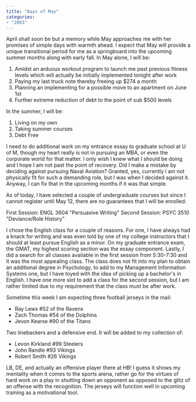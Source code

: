 ```yaml
---
title: "Days of May"
categories:
- "2003"
---
```


April shall soon be but a memory while May approaches me with her promises of simple days with warmth ahead. I expect that May will provide a unique transitional period for me as a springboard into the upcoming summer months along with early fall. In May alone, I will be:

1. Amidst an arduous workout program to launch me past previous fitness levels which will actually be initially implemented tonight after work
2. Paying my last truck note thereby freeing up $274 a month
3. Planning an implementing for a possible move to an apartment on June 1st
4. Further extreme reduction of debt to the point of sub $500 levels

In the summer, I will be:

1. Living on my own
2. Taking summer courses
3. Debt Free

I need to do additional work on my entrance essay to graduate school at U of M, though my heart really is not in pursuing an MBA, or even the corporate world for that matter. I only wish I knew what I should be doing and I hope I am not past the point of recovery. Did I make a mistake by deciding against pursuing Naval Aviation? Granted, yes, currently I am not physically fit for such a demanding role, but I was when I decided against it. Anyway, I can fix that in the upcoming months if it was that simple.

As of today, I have selected a couple of undergraduate courses but since I cannot register until May 12, there are no guarantees that I will be enrolled:

First Session: ENGL 3604 "Persuasive Writing"
Second Session: PSYC 3510 "Deviance/Role History"

I chose the English class for a couple of reasons. For one, I have always had a knack for writing and was even told by one of my college instructors that I should at least pursue English as a minor. On my graduate entrance exam, the GMAT, my highest scoring section was the essay component. Lastly, I did a search for all classes available in the first session from 5:30-7:30 and it was the most appealing class. The class does not fit into my plan to obtain an additional degree in Psychology, to add to my Management Information Systems one, but I have toyed with the idea of picking up a bachelor's in English. I have one more slot to add a class for the second session, but I am rather limited due to my requirement that the class must be after work.

Sometime this week I am expecting three football jerseys in the mail:

* Ray Lews #52 of the Ravens
* Zach Thomas #54 of the Dolphins
* Jevon Kearse #90 of the Titans

Two linebackers and a defensive end. It will be added to my collection of:

* Levon Kirkland #99 Steelers
* John Randle #93 Vikings
* Robert Smith #26 Vikings

LB, DE, and actually an offensive player there at HB! I guess it shows my mentality when it comes to the sports arena, rather go for the virtues of hard work on a play in shutting down an opponent as opposed to the glitz of an offense with the recognition. The jerseys will function well in upcoming training as a motivational tool.
